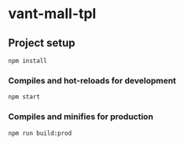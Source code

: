 # vant-mall-tpl

## Project setup
```
npm install
```

### Compiles and hot-reloads for development
```
npm start
```

### Compiles and minifies for production
```
npm run build:prod
```
